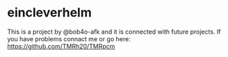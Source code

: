 # eincleverhelm
This is a project by @bob4o-afk and it is connected with future projects.
If you have problems connact me or go here: https://github.com/TMRh20/TMRpcm
